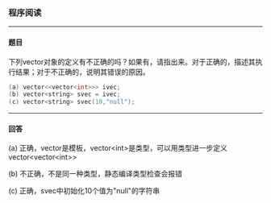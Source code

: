 ### 程序阅读
***
#### 题目

下列vector对象的定义有不正确的吗？如果有，请指出来。对于正确的，描述其执行结果；对于不正确的，说明其错误的原因。

```c++
(a) vector<<vector<int>>> ivec;
(b) vector<string> svec = ivec;
(c) vector<string> svec(10,"null");
```



***
#### 回答

(a) 正确，vector是模板，vector\<int\>是类型，可以用类型进一步定义vector\<vector\<int\>\>  

(b) 不正确，不是同一种类型，静态编译类型检查会报错  

(c) 正确，svec中初始化10个值为"null"的字符串
